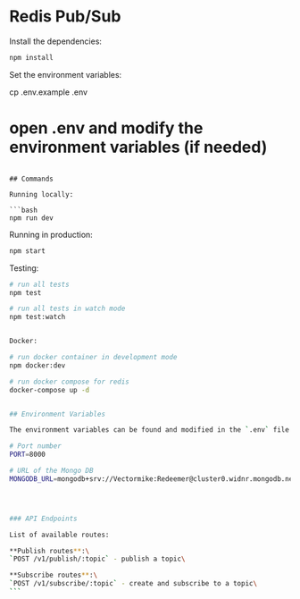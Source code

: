 # Redis Pub/Sub

Install the dependencies:

```bash
npm install
```

Set the environment variables:

cp .env.example .env

# open .env and modify the environment variables (if needed)

````

## Commands

Running locally:

```bash
npm run dev
````

Running in production:

```bash
npm start
```

Testing:

````bash
# run all tests
npm test

# run all tests in watch mode
npm test:watch


Docker:

# run docker container in development mode
npm docker:dev

# run docker compose for redis
docker-compose up -d


## Environment Variables

The environment variables can be found and modified in the `.env` file. They come with these default values:

# Port number
PORT=8000

# URL of the Mongo DB
MONGODB_URL=mongodb+srv://Vectormike:Redeemer@cluster0.widnr.mongodb.net/test




### API Endpoints

List of available routes:

**Publish routes**:\
`POST /v1/publish/:topic` - publish a topic\

**Subscribe routes**:\
`POST /v1/subscribe/:topic` - create and subscribe to a topic\
```
````

